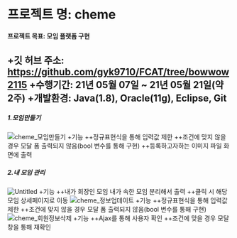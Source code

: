 # 프로젝트 명: cheme
#### 프로젝트 목표: 모임 플랫폼 구현
  +깃 허브 주소: https://github.com/gyk9710/FCAT/tree/bowwow2115
  +수행기간: 21년 05월 07일 ~ 21년 05월 21일(약 2주)
  +개발환경: Java(1.8), Oracle(11g), Eclipse, Git
----------------
##### 1.모임만들기
![cheme_모임만들기](https://user-images.githubusercontent.com/78743780/126867411-8714a0dc-edcf-4c2d-b473-e10335dc2928.png)
+기능
  ++정규표현식을 통해 입력값 제한
  ++조건에 맞지 않을 경우 모달 폼 출력되지 않음(bool 변수를 통해 구현)
  ++등록하고자하는 이미지 파일 화면에 출력
##### 2.내 모임 관리
![Untitled](https://user-images.githubusercontent.com/78743780/126867509-bcf406d2-0ec6-48c2-b624-b379cb8278e2.png)
+기능
  ++내가 회장인 모임 내가 속한 모임 분리해서 출력
  ++클릭 시 해당모임 상세페이지로 이동
![cheme_정보업데이트](https://user-images.githubusercontent.com/78743780/126867420-6491c7f2-e146-48e1-bb9d-31a766485c2b.png)
+기능
  ++정규표현식을 통해 입력값 제한
  ++조건에 맞지 않을 경우 모달 폼 출력되지 않음(bool 변수를 통해 구현)
![cheme_회원정보삭제](https://user-images.githubusercontent.com/78743780/126867410-eb35d69a-c411-494a-b8ec-17a4b0882a03.png)
+기능
  ++Ajax를 통해 사용자 확인
  ++조건에 맞을 경우 모달창을 통해 재확인
